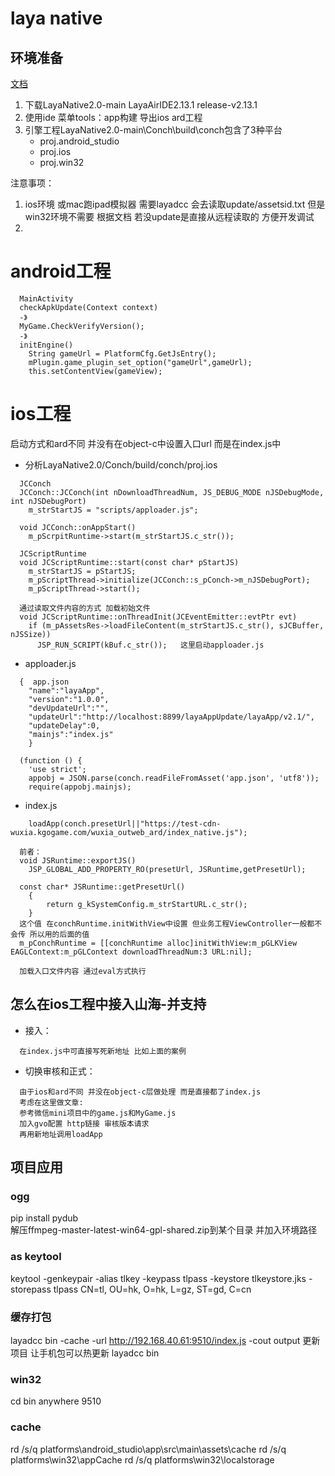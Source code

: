 
# laya native

## 环境准备
[文档](https://ldc2.layabox.com/doc/?nav=zh-ts-6-0-0)
1. 下载LayaNative2.0-main  LayaAirIDE2.13.1 release-v2.13.1
2. 使用ide 菜单tools：app构建 导出ios ard工程
3. 引擎工程LayaNative2.0-main\Conch\build\conch包含了3种平台
	-  proj.android_studio
	-  proj.ios
	-  proj.win32





注意事项：

1. ios环境 或mac跑ipad模拟器 需要layadcc  会去读取update/assetsid.txt
   但是win32环境不需要 根据文档 若没update是直接从远程读取的 方便开发调试
2.  



# android工程

```
  MainActivity
  checkApkUpdate(Context context)
  -》
  MyGame.CheckVerifyVersion();
  -》
  initEngine()
    String gameUrl = PlatformCfg.GetJsEntry();
    mPlugin.game_plugin_set_option("gameUrl",gameUrl);
    this.setContentView(gameView);
```



# ios工程
启动方式和ard不同 并没有在object-c中设置入口url 而是在index.js中
- 分析LayaNative2.0/Conch/build/conch/proj.ios
```
  JCConch
  JCConch::JCConch(int nDownloadThreadNum, JS_DEBUG_MODE nJSDebugMode, int nJSDebugPort) 
  	m_strStartJS = "scripts/apploader.js";

  void JCConch::onAppStart() 
    m_pScrpitRuntime->start(m_strStartJS.c_str());

  JCScriptRuntime
  void JCScriptRuntime::start(const char* pStartJS) 
    m_strStartJS = pStartJS;
    m_pScriptThread->initialize(JCConch::s_pConch->m_nJSDebugPort);
    m_pScriptThread->start();
    
  通过读取文件内容的方式 加载初始文件
  void JCScriptRuntime::onThreadInit(JCEventEmitter::evtPtr evt) 
    if (m_pAssetsRes->loadFileContent(m_strStartJS.c_str(), sJCBuffer, nJSSize))
      JSP_RUN_SCRIPT(kBuf.c_str());   这里启动apploader.js
```
- apploader.js
```
  {  app.json
    "name":"layaApp",
    "version":"1.0.0",
    "devUpdateUrl":"",
    "updateUrl":"http://localhost:8899/layaAppUpdate/layaApp/v2.1/",
    "updateDelay":0,
    "mainjs":"index.js"
	}

  (function () {
    'use strict';
  	appobj = JSON.parse(conch.readFileFromAsset('app.json', 'utf8'));
  	require(appobj.mainjs);
```
- index.js
```
	loadApp(conch.presetUrl||"https://test-cdn-wuxia.kgogame.com/wuxia_outweb_ard/index_native.js");
	
  前者：
  void JSRuntime::exportJS()
    JSP_GLOBAL_ADD_PROPERTY_RO(presetUrl, JSRuntime,getPresetUrl);
 
  const char* JSRuntime::getPresetUrl()
    {
        return g_kSystemConfig.m_strStartURL.c_str();
    }
  这个值 在conchRuntime.initWithView中设置 但业务工程ViewController一般都不会传 所以用的后面的值
  m_pConchRuntime = [[conchRuntime alloc]initWithView:m_pGLKView EAGLContext:m_pGLContext downloadThreadNum:3 URL:nil];
  
  加载入口文件内容 通过eval方式执行
```


## 怎么在ios工程中接入山海-并支持
- 接入：
```
  在index.js中可直接写死新地址 比如上面的案例
```

- 切换审核和正式：
```
  由于ios和ard不同 并没在object-c层做处理 而是直接都了index.js
  考虑在这里做文章:
  参考微信mini项目中的game.js和MyGame.js
  加入gvo配置 http链接 审核版本请求 
  再用新地址调用loadApp
```





## 项目应用


### ogg
pip install pydub  
解压ffmpeg-master-latest-win64-gpl-shared.zip到某个目录 并加入环境路径  


### as keytool
keytool -genkeypair -alias tlkey -keypass tlpass -keystore tlkeystore.jks -storepass tlpass
CN=tl, OU=hk, O=hk, L=gz, ST=gd, C=cn


### 缓存打包
layadcc bin -cache -url http://192.168.40.61:9510/index.js -cout output
更新项目 让手机包可以热更新
layadcc bin


### win32
cd bin
anywhere 9510


### cache
rd /s/q platforms\android_studio\app\src\main\assets\cache
rd /s/q platforms\win32\appCache
rd /s/q platforms\win32\localstorage









